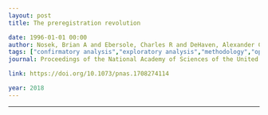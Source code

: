 ```yaml
---
layout: post
title: The preregistration revolution

date: 1996-01-01 00:00
author: Nosek, Brian A and Ebersole, Charles R and DeHaven, Alexander C and Mellor, David T
tags: ["confirmatory analysis","exploratory analysis","methodology","open science","preregistration"]
journal: Proceedings of the National Academy of Sciences of the United States of America

link: https://doi.org/10.1073/pnas.1708274114

year: 2018
---
```

---